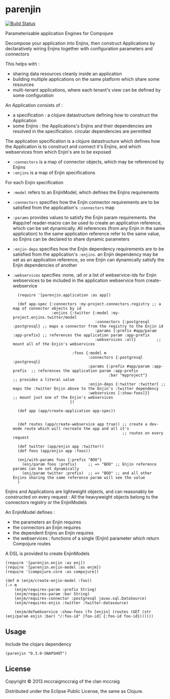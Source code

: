 # parenjin

[![Build Status](https://travis-ci.org/mccraigmccraig/parenjin.png?branch=master)](https://travis-ci.org/mccraigmccraig/parenjin)

Parameterisable application Engines for Compojure

Decompose your application into Enjins, then construct Applications by declaratively wiring Enjins together with configuration parameters and connectors

This helps with :

* sharing data resources cleanly inside an application
* building multiple applications on the same platform which share some resources
* multi-tenant applications, where each tenant's view can be defined by some configuration

An Application consists of :

* a specification : a clojure datastructure defining how to construct the Application
* some Enjins : the Applications's Enjins and their dependencies are resolved in the specification. circular dependencies are permitted

The application specification is a clojure datastructure which defines how the Application is to construct and connect it's Enjins, and which webservices from which Enjin's are to be exposed

* `:connectors` is a map of connector objects, which may be referenced by Enjins
* `:enjins` is a map of Enjin specifications

For each Enjin specification

* `:model` refers to an EnjinModel, which defines the Enjins requirements
* `:connectors` specifies how the Enjin connector requirements are to be satisfied from the application's `:connectors` map
* `:params` provides values to satisfy the Enjin param requirements. the #app/ref reader-macro can be used to create an application reference,
   which can be set dynamically. All references (from any Enjin in the same application) to the same application reference refer to the
   same value, so Enjins can be declared to share dynamic parameters
* `:enjin-deps` specifies how the Enjin dependency requirements are to be satisfied from the application's `:enjins`. an Enjin dependency may be
   set as an application reference, so one Enjin can dynamically satisfy the Enjin dependencies of another
* `:webservices` specifies :none, :all or a list of webservice-ids for Enjin webservices to be included in the application webservice from create-webservice

        (require '[parenjin.application :as app])

        (def app-spec {:connectors :my-project.connectors.registry ;; a map of connector objects by id
                       :enjins {:twitter {:model :my-project.enjins.twitter/model
                                          :connectors {:postgresql :postgresql} ;; maps a connector from the registry to the Enjin id
                                          :params {:prefix #app/param :app-prefix} ;; references the application param :app-prefix
                                          :webservices :all}         ;; mount all of the Enjin's webservices

                                :foos {:model m
                                       :connectors {:postgresql :postgresql}
                                       :params {:prefix #app/param :app-prefix  ;; references the application param :app-prefix
                                                :bar "myproject"}               ;; provides a literal value
                                       :enjin-deps {:twitter :twitter} ;; maps the :twitter Enjin above to the Enjin's :twitter dependency
                                       :webservices [:show-foos]}}       ;; mount just one of the Enjin's webservices
                               })

        (def app (app/create-application app-spec))


        (def routes (app/create-webservice app true)) ;; create a dev-mode route which will recreate the app and all it's
                                                      ;; routes on every request

        (def twitter (app/enjin app :twitter))
        (def foos (app/enjin app :foos))

        (enj/with-params foos {:prefix "BOO"}
          (enj/param foos :prefix)     ;; => "BOO" ;; Enjin reference params can be set dynamically
          (enj/param twitter :prefix)  ;; => "BOO" ;; and all other Enjins sharing the same reference param will see the value
        )

Enjins and Applications are lightweight objects, and can reasonably be constructed on every request : All the heavyweight objects belong to the connectors registry or the EnjinModels

An EnjinModel defines :

* the parameters an Enjin requires
* the connectors an Enjin requires
* the dependent Enjins an Enjin requires
* the webservices : functions of a single (Enjin) parameter which return Compojure routes

A DSL is provided to create EnjinModels

    (require '[parenjin.enjin :as enj])
    (require '[parenjin.enjin-model :as enjm])
    (require '[compojure.core :as compojure])

    (def m (enjm/create-enjin-model :foo))
    (-> m
        (enjm/requires-param :prefix String)
        (enjm/requires-param :bar String)
        (enjm/requires-connector :postgresql javax.sql.DataSource)
        (enjm/requires-enjin :twitter :twitter-datasource)

        (enjm/defwebservice :show-foos (fn [enjin] (routes (GET (str (enj/param enjin :bar) "/:foo-id" [foo-id] {:foo-id foo-id}))))))



## Usage

Include the clojars dependency

    (parenjin "0.3.0-SNAPSHOT")

## License

Copyright © 2013 mccraigmccraig of the clan mccraig

Distributed under the Eclipse Public License, the same as Clojure.
